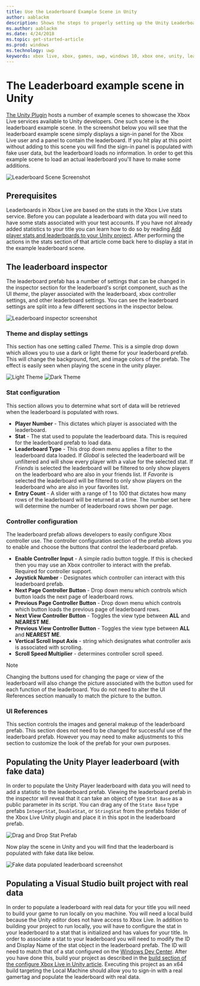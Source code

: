 ```yaml
---
title: Use the Leaderboard Example Scene in Unity
author: aablackm
description: Shows the steps to properly setting up the Unity Leaderboard Scene
ms.author: aablackm
ms.date: 4/24/2018
ms.topic: get-started-article
ms.prod: windows
ms.technology: uwp
keywords: xbox live, xbox, games, uwp, windows 10, xbox one, unity, leaderboards
---
```

# The Leaderboard example scene in Unity

[The Unity Plugin](https://github.com/Microsoft/xbox-live-unity-plugin) hosts a number of example scenes to showcase the Xbox Live services available to Unity developers. One such scene is the leaderboard example scene. In the screenshot below you will see that the leaderboard example scene simply displays a sign-in panel for the Xbox Live user and a panel to contain the leaderboard. If you hit play at this point without adding to this scene you will find the sign-in panel is populated with fake user data, but the leaderboard loads no information. In order to get this example scene to load an actual leaderboard you'll have to make some additions.

![Leaderboard Scene Screenshot](../images/unity/leaderboard-scene-1804.JPG)

## Prerequisites

Leaderboards in Xbox Live are based on the stats in the Xbox Live stats service. Before you can populate a leaderboard with data you will need to have some stats associated with your test accounts. If you have not already added statistics to your title you can learn how to do so by reading [Add player stats and leaderboards to your Unity project](add-stats-and-leaderboards-in-unity.md). After performing the actions in the stats section of that article come back here to display a stat in the example leaderboard scene.

## The leaderboard inspector

The leaderboard prefab has a number of settings that can be changed in the inspector section for the leaderboard's script component, such as the UI *theme*, the player associated with the leaderboard, xbox controller settings, and other leaderboard settings. You can see the leaderboard settings are split into a few different sections in the inspector below.

![Leaderboard inspector screenshot](../images/unity/leaderboard_script_inspector.JPG)

### Theme and display settings

This section has one setting called *Theme*. This is a simple drop down which allows you to use a dark or light theme for your leaderboard prefab. This will change the background, font, and image colors of the prefab. The effect is easily seen when playing the scene in the unity player.

![Light Theme](../images/unity/leaderboard_light_theme.JPG) ![Dark Theme](../images/unity/leaderboard_dark_theme.JPG)

### Stat configuration

This section allows you to determine what sort of data will be retrieved when the leaderboard is populated with rows.

- **Player Number** - This dictates which player is associated with the leaderboard.
- **Stat** - The stat used to populate the leaderboard data. This is required for the leaderboard prefab to load data.
- **Leaderboard Type** - This drop down menu applies a filter to the leaderboard data loaded. If *Global* is selected the leaderboard will be unfiltered and will show every player with a value for the selected stat. If *Friends* is selected the leaderboard will be filtered to only show players on the leaderboard who are also in your friends list. If *Favorite* is selected the leaderboard will be filtered to only show players on the leaderboard who are also in your favorites list.
- **Entry Count** - A slider with a range of 1 to 100 that dictates how many rows of the leaderboard will be returned at a time. The number set here will determine the number of leaderboard rows shown per page.

### Controller configuration

The leaderboard prefab allows developers to easily configure Xbox controller use. The controller configuration section of the prefab allows you to enable and choose the buttons that control the leaderboard prefab.

- **Enable Controller Input** - A simple radio button toggle. If this is checked then you may use an Xbox controller to interact with the prefab. Required for controller support.
- **Joystick Number** - Designates which controller can interact with this leaderboard prefab.
- **Next Page Controller Button** - Drop down menu which controls which button loads the next page of leaderboard rows.
- **Previous Page Controller Button** - Drop down menu which controls which button loads the previous page of leaderboard rows.
- **Next View Controller Button** - Toggles the view type between **ALL** and **NEAREST ME**.
- **Previous View Controller Button** - Toggles the view type between **ALL** and **NEAREST ME**.
- **Vertical Scroll Input Axis** - string which designates what controller axis is associated with scrolling.
- **Scroll Speed Multiplier** - determines controller scroll speed.

> [!NOTE]
> Changing the buttons used for changing the page or view of the leaderboard will also change the picture associated with the button used for each function of the leaderboard. You do not need to alter the UI References section manually to match the picture to the button.

### UI References

This section controls the images and general makeup of the leaderboard prefab. This section does not need to be changed for successful use of the leaderboard prefab. However you may need to make adjustments to this section to customize the look of the prefab for your own purposes.

## Populating the Unity Player leaderboard (with fake data)

In order to populate the Unity Player leaderboard with data you will need to add a statistic to the leaderboard prefab. Viewing the leaderboard prefab in the inspector will reveal that it can take an object of type `Stat Base` as a public parameter in its script. You can drag any of the `State Base` type prefabs `IntegerStat`, `DoubleStat`, or `StringStat` from the prefabs folder of the Xbox Live Unity plugin and place it in this spot in the leaderboard prefab.

![Drag and Drop Stat Prefab](../images/unity/stat-to-leaderbaord-drag.gif)

Now play the scene in Unity and you will find that the leaderboard is populated with fake data like below.

![Fake data populated leaderboard screenshot](../images/unity/leaderboard-fake-data-1804.JPG)

## Populating a Visual Studio built project with real data

In order to populate a leaderboard with real data for your title you will need to build your game to run locally on you machine. You will need a local build because the Unity editor does not have access to Xbox Live. In addition to building your project to run locally, you will have to configure the stat in your leaderboard to a stat that is initialized and has values for your title. In order to associate a stat to your leaderboard you will need to modify the ID and Display Name of the stat object in the leaderboard prefab. The ID will need to match that of a stat configured on the [Windows Dev Center](https://developer.microsoft.com/dashboard/windows/overview). After you have done this, build your project as described in the [build section of the configure Xbox Live in Unity article](configure-xbox-live-in-unity.md#build-and-test-the-project). Executing this project as an x64 build targeting the Local Machine should allow you to sign-in with a real gamertag and populate the leaderboard with real data.